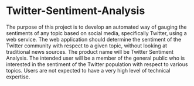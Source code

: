 # Twitter-Sentiment-Analysis

The purpose of this project is to develop an automated way of gauging the sentiments of any topic based on social media, specifically Twitter, using a web service. The web application should determine the sentiment of the Twitter community with respect to a given topic, without looking at traditional news sources. The product name will be Twitter Sentiment Analysis.
The intended user will be a member of the general public who is interested in the sentiment of the Twitter population with respect to various topics. Users are not expected to have a very high level of technical expertise.
